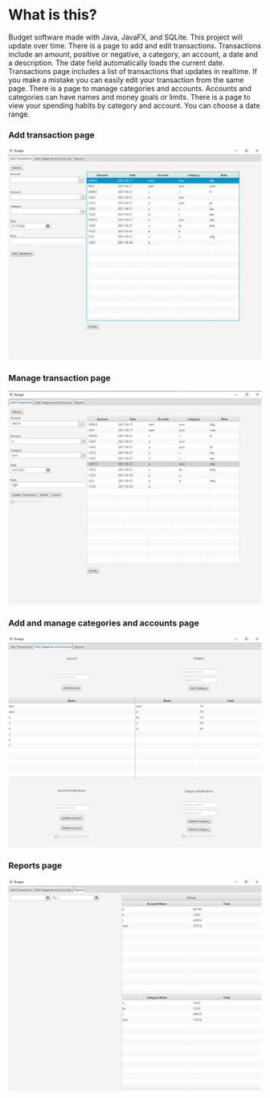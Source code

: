 <h1>What is this?</h1>
Budget software made with Java, JavaFX, and SQLite. This project will update over time. 
There is a page to add and edit transactions. Transactions include an amount, positive or negative, a category, an account, a date and a description. The date field automatically loads the current date. Transactions page includes a list of transactions that updates in realtime. If you make a mistake you can easily edit your transaction from the same page. 
There is a page to manage categories and accounts. Accounts and categories can have names and money goals or limits. 
There is a page to view your spending habits by category and account. You can choose a date range.

<h3>Add transaction page</h3>

![Screenshot](budget-demo-1.png)

<h3>Manage transaction page</h3>

![Screenshot](budget-demo-1-2.png)

<h3>Add and manage categories and accounts page</h3>

![Screenshot](budget-demo-2.png)

<h3>Reports page</h3>

![Screenshot](budget-demo-3.png)
